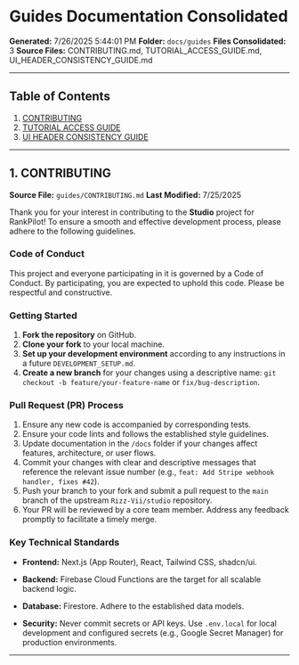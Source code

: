 # Guides Documentation Consolidated

**Generated:** 7/26/2025 5:44:01 PM
**Folder:** `docs/guides`
**Files Consolidated:** 3
**Source Files:** CONTRIBUTING.md, TUTORIAL_ACCESS_GUIDE.md, UI_HEADER_CONSISTENCY_GUIDE.md

---

## Table of Contents

1. [CONTRIBUTING](#contributing)
2. [TUTORIAL ACCESS GUIDE](#tutorial-access-guide)
3. [UI HEADER CONSISTENCY GUIDE](#ui-header-consistency-guide)

---

## 1. CONTRIBUTING

**Source File:** `guides/CONTRIBUTING.md`
**Last Modified:** 7/25/2025

Thank you for your interest in contributing to the **Studio** project for RankPilot! To ensure a smooth and effective development process, please adhere to the following guidelines.

### Code of Conduct

This project and everyone participating in it is governed by a Code of Conduct. By participating, you are expected to uphold this code. Please be respectful and constructive.

### Getting Started

1. **Fork the repository** on GitHub.
2. **Clone your fork** to your local machine.
3. **Set up your development environment** according to any instructions in a future `DEVELOPMENT_SETUP.md`.
4. **Create a new branch** for your changes using a descriptive name: `git checkout -b feature/your-feature-name` or `fix/bug-description`.

### Pull Request (PR) Process

1. Ensure any new code is accompanied by corresponding tests.
2. Ensure your code lints and follows the established style guidelines.
3. Update documentation in the `/docs` folder if your changes affect features, architecture, or user flows.
4. Commit your changes with clear and descriptive messages that reference the relevant issue number (e.g., `feat: Add Stripe webhook handler, fixes #42`).
5. Push your branch to your fork and submit a pull request to the `main` branch of the upstream `Rizz-Vii/studio` repository.
6. Your PR will be reviewed by a core team member. Address any feedback promptly to facilitate a timely merge.

### Key Technical Standards


- **Frontend:** Next.js (App Router), React, Tailwind CSS, shadcn/ui.

- **Backend:** Firebase Cloud Functions are the target for all scalable backend logic.

- **Database:** Firestore. Adhere to the established data models.

- **Security:** Never commit secrets or API keys. Use `.env.local` for local development and configured secrets (e.g., Google Secret Manager) for production environments.

---

